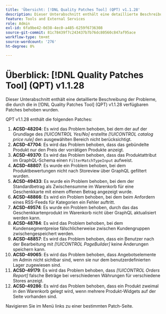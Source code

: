 ```yaml
---
title: 'Übersicht: [!DNL Quality Patches Tool] (QPT) v1.1.28'
description: Dieser Unterabschnitt enthält eine detaillierte Beschreibung der Probleme, die durch die in Version 1.1.28  [!DNL Quality Patches Tool]  Patches behoben wurden.
feature: Tools and External Services
role: Admin
exl-id: 6fa9be42-0d38-4ec0-a485-6259f6736308
source-git-commit: 81c78439f7c243437b7b76dc80560c847af95ace
workflow-type: tm+mt
source-wordcount: '276'
ht-degree: 0%

---
```


# Überblick: [!DNL Quality Patches Tool] (QPT) v1.1.28

Dieser Unterabschnitt enthält eine detaillierte Beschreibung der Probleme, die durch die in [!DNL Quality Patches Tool] (QPT) v1.1.28 verfügbaren Patches behoben wurden.

QPT v1.1.28 enthält die folgenden Patches:

1. **ACSD-48204**: Es wird das Problem behoben, bei dem der auf der Grundlage des *[!UICONTROL Yes/No]* erstellte *[!UICONTROL catalog price rule]* den ausgewählten Bereich nicht berücksichtigt.
1. **ACSD-47704**: Es wird das Problem behoben, dass das gebündelte Produkt nur den Preis der vorrätigen Produkte anzeigt.
1. **ACSD-49370**: Es wird das Problem behoben, dass das Produktattribut im GraphQL-Schema einen `FilterMatchTypeInput` aufweist.
1. **ACSD-48807**: Es wurde ein Problem behoben, bei dem Produktbewertungen nicht nach Storeview über GraphQL gefiltert wurden.
1. **ACSD-49433**: Es wurde ein Problem behoben, bei dem der Standardbetrag als Zwischensumme im Warenkorb für eine Geschenkkarte mit einem offenen Betrag angezeigt wurde.
1. **ACSD-48866**: Es wird ein Problem behoben, bei dem beim Anfordern eines RSS-Feeds für Kategorien ein Fehler auftritt.
1. **ACSD-49574**: Es wurde ein Problem behoben, durch das das Geschenkkartenprodukt im Warenkorb nicht über GraphQL aktualisiert werden kann.
1. **ACSD-48784**: Es wird das Problem behoben, bei dem Kundensegmentpreise fälschlicherweise zwischen Kundengruppen zwischengespeichert werden.
1. **ACSD-48857**: Es wird das Problem behoben, dass ein Benutzer nach der Bearbeitung mit *[!UICONTROL PageBuilder]* keine Änderungen speichern kann.
1. **ACSD-49065**: Es wird das Problem behoben, dass Angebotselemente im Admin nicht sichtbar sind, wenn sie nur dem benutzerdefinierten Lager zugewiesen sind.
1. **ACSD-49179**: Es wird das Problem behoben, dass *[!UICONTROL Orders Report]* falsche Beträge bei verschiedenen Währungen für verschiedene Stores anzeigt.
1. **ACSD-49286**: Es wird das Problem behoben, dass ein Produkt zweimal in den Warenkorb gelegt wird, wenn mehrere Produkt-Widgets auf der Seite vorhanden sind.

Navigieren Sie im Menü links zu einer bestimmten Patch-Seite.
